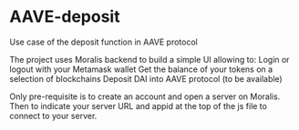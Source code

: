 # AAVE-deposit
Use case of the deposit function in AAVE protocol

The project uses Moralis backend to build a simple UI allowing to:
Login or logout with your Metamask wallet
Get the balance of your tokens on a selection of blockchains
Deposit DAI into AAVE protocol (to be available)

Only pre-requisite is to create an account and open a server on Moralis. Then to indicate your server URL and appid at the top of the js file to connect to your server.
